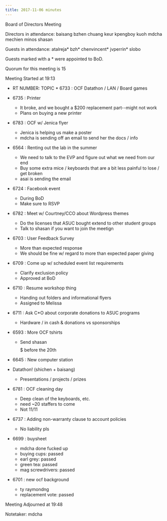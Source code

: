```yaml
---
title: 2017-11-06 minutes
---
```

Board of Directors Meeting

Directors in attendance:
baisang
bzhen
chuang
keur
kpengboy
kuoh
mdcha
mechien
minos
shasan

Guests in attendance:
atalreja*
bzh*
chenvincent*
jvperrin*
slobo

Guests marked with a * were appointed to BoD.

Quorum for this meeting is 15

Meeting Started at 19:13

* RT NUMBER: TOPIC * 6733 : OCF Datathon / LAN / Board games

* 6735 : Printer
  - It broke, and we bought a $200 replacement part--might not work
  - Plans on buying a new printer

* 6783 : OCF w/ Jenica flyer
  - Jenica is helping us make a poster
  - mdcha is sending off an email to send her the docs / info

* 6564 : Renting out the lab in the summer
  - We need to talk to the EVP and figure out what we need from our end
  - Buy some extra mice / keyboards that are a bit less painful to lose / get broken
  - asai is sending the email

* 6724 : Facebook event
  - During BoD 
  - Make sure to RSVP

* 6782 : Meet w/ Courtney/CCO about Wordpress themes
  - Do the licenses that ASUC bought extend to other student groups
  - Talk to shasan if you want to join the meetign

* 6703 : User Feedback Survey
  - More than expected response
  - We should be fine w/ regard to more than expected paper giving

* 6709 : Come up w/ scheduled event list requirements
  - Clarify exclusion policy
  - Approved at BoD

* 6710 : Resume workshop thing
  - Handing out folders and informational flyers
  - Assigned to Melissa

* 6711 : Ask C*O about corporate donations to ASUC programs
  - Hardware / in cash & donations vs sponsorships

* 6593 : More OCF tshirts
  - Send shasan $$$$$ before the 20th

* 6645 : New computer station

* Datathon! (shichen + baisang)
  - Presentations / projects / prizes

* 6781 : OCF cleaning day
  - Deep clean of the keyboards, etc.
  - need ~20 staffers to come
  - Not 11/11

* 6737 : Adding non-warranty clause to account policies
  - No liability pls

* 6699 : buysheet
  - mdcha done fucked up
  - buying cups: passed
  - earl grey: passed
  - green tea: passed
  - mag screwdrivers: passed

* 6701 : new ocf background
  - ty raymondng
  - replacement vote: passed 

Meeting Adjourned at 19:48

Notetaker: mdcha

